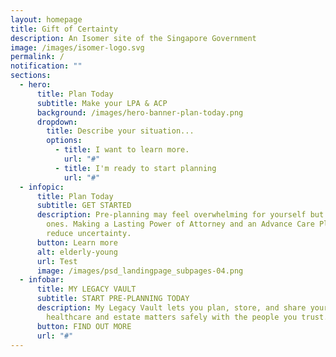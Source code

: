 ```yaml
---
layout: homepage
title: Gift of Certainty
description: An Isomer site of the Singapore Government
image: /images/isomer-logo.svg
permalink: /
notification: ""
sections:
  - hero:
      title: Plan Today
      subtitle: Make your LPA & ACP
      background: /images/hero-banner-plan-today.png
      dropdown:
        title: Describe your situation...
        options:
          - title: I want to learn more.
            url: "#"
          - title: I'm ready to start planning
            url: "#"
  - infopic:
      title: Plan Today
      subtitle: GET STARTED
      description: Pre-planning may feel overwhelming for yourself but also your loved
        ones. Making a Lasting Power of Attorney and an Advance Care Plan can
        reduce uncertainty.
      button: Learn more
      alt: elderly-young
      url: Test
      image: /images/psd_landingpage_subpages-04.png
  - infobar:
      title: MY LEGACY VAULT
      subtitle: START PRE-PLANNING TODAY
      description: My Legacy Vault lets you plan, store, and share your legal,
        healthcare and estate matters safely with the people you trust.
      button: FIND OUT MORE
      url: "#"
---
```

